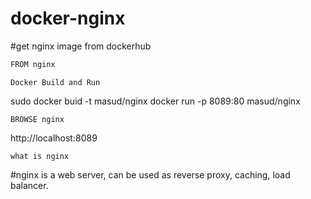 # docker-nginx
#get nginx image from dockerhub

```bash
FROM nginx
```

```
Docker Build and Run
```
sudo docker buid -t masud/nginx
docker run -p 8089:80 masud/nginx

```
BROWSE nginx
```
http://localhost:8089

```
what is nginx
```

#nginx is a web server, can be used as reverse proxy, caching, load balancer.

